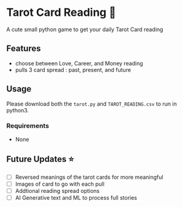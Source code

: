# Tarot Card Reading :flower_playing_cards:

A cute small python game to get your daily Tarot Card reading

## Features
- choose between Love, Career, and Money reading
- pulls 3 card spread : past, present, and future

## Usage

Please download both the `tarot.py` and `TAROT_READING.csv` to run in python3.

### Requirements
- None

## Future Updates :star:
- [ ] Reversed meanings of the tarot cards for more meaningful
- [ ] Images of card to go with each pull
- [ ] Addtional reading spread options
- [ ] AI Generative text and ML to process full stories
